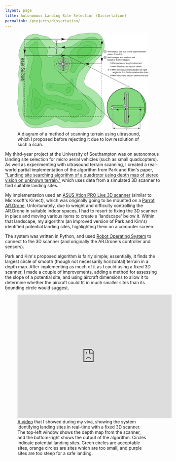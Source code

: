 ```yaml
---
layout: page
title: Autonomous Landing Site Selection (Dissertation)
permalink: /projects/dissertation/
---
```


<figure>
	<img alt="Diagram showing a quadcopter flying back and forth over uneven terrain"
		src="/img/projects/dissertation-terrain.svg">
	<!-- TODO: PNG fallback -->
	<!-- TODO: test on IE (http://caniuse.com/#search=svg) -->
	<figcaption>
		A diagram of a method of scanning terrain using ultrasound, which I proposed
		before rejecting it due to low resolution of such a scan.
	</figcaption>
</figure>

My third-year project at the University of Southampton was on autonomous landing site selection for micro aerial vehicles (such as small quadcopters). As well as experimenting with ultrasound terrain scanning, I created a real-world partial implementation of the algorithm from Park and Kim's paper, ["Landing site searching algorithm of a quadrotor using depth map of stereo vision on unknown terrain,"][ParkKim2012] which uses data from a simulated 3D scanner to find suitable landing sites.

My implementation used an [ASUS Xtion PRO Live 3D scanner][xtion-pro-live] (similar to Microsoft's Kinect), which was originally going to be mounted on a [Parrot AR.Drone][ar-drone]. Unfortunately, due to weight and difficulty controlling the AR.Drone in suitable indoor spaces, I had to resort to fixing the 3D scanner in place and moving various items to create a 'landscape' below it. Within that landscape, my algorithm (an improved version of Park and Kim's) identified potential landing sites, highlighting them on a computer screen.

The system was written in Python, and used [Robot Operating System][ros] to connect to the 3D scanner (and originally the AR.Drone's controller and sensors).

Park and Kim's proposed algorithm is fairly simple; essentially, it finds the largest circle of smooth (though not necessarily horizontal) terrain in a depth map. After implementing as much of it as I could using a fixed 3D scanner, I made a couple of improvements, adding a method for assessing the slope of a potential site, and using aircraft dimensions to allow it to determine whether the aircraft could fit in much smaller sites than its bounding circle would suggest.

<!-- TODO: Vimeo embed (with explanation) -->
<figure>
	<iframe src="https://player.vimeo.com/video/95149059?title=0&byline=0&portrait=0" width="500" height="400" frameborder="0" webkitallowfullscreen mozallowfullscreen allowfullscreen>
		<a href="https://vimeo.com/95149059">Third-year Project Viva Demo</a> from <a href="https://vimeo.com/harrycutts">Harry Cutts</a> on <a href="https://vimeo.com">Vimeo</a>.
	</iframe>
	<figcaption>
		<a href="https://vimeo.com/95149059">A video</a> that I showed during my viva, showing the system identifying landing sites in real-time with a fixed 3D scanner. The top-left window shows the depth map from the scanner, and the bottom-right shows the output of the algorithm. Circles indicate potential landing sites. Green circles are acceptable sites, orange circles are sites which are too small, and purple sites are too steep for a safe landing.
	</figcaption>
</figure>

[ParkKim2012]: http://arc.aiaa.org/doi/abs/10.2514/6.2012-2588
[xtion-pro-live]: https://www.asus.com/Multimedia/Xtion_PRO_LIVE/
[ar-drone]: http://ardrone2.parrot.com/
[ros]: http://www.ros.org/
